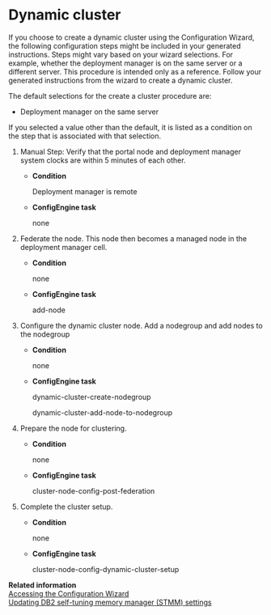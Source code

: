 # Dynamic cluster

If you choose to create a dynamic cluster using the Configuration Wizard, the following configuration steps might be included in your generated instructions. Steps might vary based on your wizard selections. For example, whether the deployment manager is on the same server or a different server. This procedure is intended only as a reference. Follow your generated instructions from the wizard to create a dynamic cluster.

The default selections for the create a cluster procedure are:

-   Deployment manager on the same server

If you selected a value other than the default, it is listed as a condition on the step that is associated with that selection.

1.  Manual Step: Verify that the portal node and deployment manager system clocks are within 5 minutes of each other.

    -   **Condition**

        Deployment manager is remote

    -   **ConfigEngine task**

        none

2.  Federate the node. This node then becomes a managed node in the deployment manager cell.

    -   **Condition**

        none

    -   **ConfigEngine task**

        add-node

3.  Configure the dynamic cluster node. Add a nodegroup and add nodes to the nodegroup

    -   **Condition**

        none

    -   **ConfigEngine task**

        dynamic-cluster-create-nodegroup

        dynamic-cluster-add-node-to-nodegroup

4.  Prepare the node for clustering.

    -   **Condition**

        none

    -   **ConfigEngine task**

        cluster-node-config-post-federation

5.  Complete the cluster setup.

    -   **Condition**

        none

    -   **ConfigEngine task**

        cluster-node-config-dynamic-cluster-setup

**Related information**  
[Accessing the Configuration Wizard](../../../../extend_dx/development_tools/portal_admin_tools/cfg_wizard/configuration/cw_run.md)<br>
[Updating DB2 self-tuning memory manager (STMM) settings](../../migrate/next_steps/post_mig_activities/db_task/mig_t_post_db2_stmm.md)

